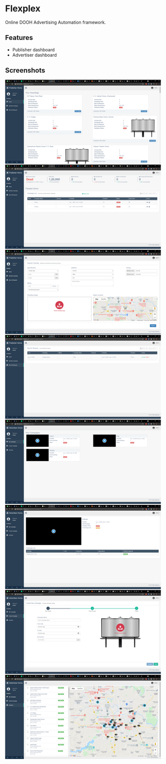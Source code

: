 
# Flexplex
Online DOOH Advertising Automation framework.

## Features
- Publisher dashboard 
- Advertiser dashboard 

## Screenshots
![alt text](https://github.com/rushi-t/flexplex/blob/master/screenshots/screenshot%20(1).png?raw=true)
![alt text](https://github.com/rushi-t/flexplex/blob/master/screenshots/screenshot%20(2).png?raw=true)
![alt text](https://github.com/rushi-t/flexplex/blob/master/screenshots/screenshot%20(3).png?raw=true)
![alt text](https://github.com/rushi-t/flexplex/blob/master/screenshots/screenshot%20(4).png?raw=true)
![alt text](https://github.com/rushi-t/flexplex/blob/master/screenshots/screenshot%20(5).png?raw=true)
![alt text](https://github.com/rushi-t/flexplex/blob/master/screenshots/screenshot%20(6).png?raw=true)
![alt text](https://github.com/rushi-t/flexplex/blob/master/screenshots/screenshot%20(7).png?raw=true)
![alt text](https://github.com/rushi-t/flexplex/blob/master/screenshots/screenshot%20(8).png?raw=true)

